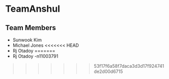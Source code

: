 # TeamAnshul

## Team Members
* Sunwook Kim
* Michael Jones
<<<<<<< HEAD
* Rj Otadoy
=======
* Rj Otadoy -n11003791
>>>>>>> 53f17f6a58f7daca3d3d17f924741de2d00d6715
